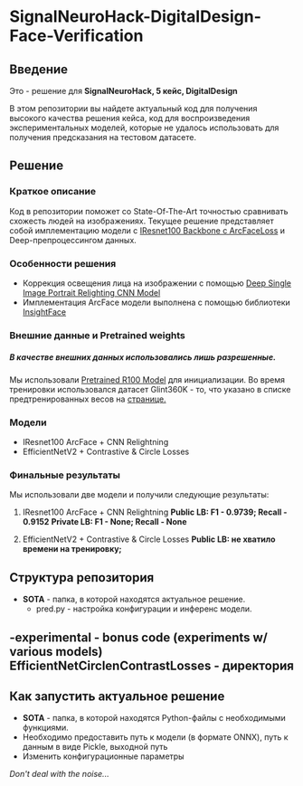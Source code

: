 # SignalNeuroHack-DigitalDesign-Face-Verification

## Введение
Это - решение для **SignalNeuroHack, 5 кейс, DigitalDesign**

В этом репозитории вы найдете актуальный код для получения высокого качества решения кейса, код для воспроизведения экспериментальных моделей, которые не удалось использовать для получения предсказания на тестовом датасете.


## Решение

### Краткое описание
Код в репозитории поможет со State-Of-The-Art точностью сравнивать схожесть людей на изображениях.
Текущее решение представляет собой имплементацию модели с [IResnet100 Backbone с ArcFaceLoss](https://drive.google.com/file/d/1Gh8C-bwl2B90RDrvKJkXafvZC3q4_H_z/view) и Deep-препроцессингом данных.

### Особенности решения
- Коррекция освещения лица на изображении с помощью [Deep Single Image Portrait Relighting CNN Model](https://zhhoper.github.io/dpr.html)
- Имплементация ArcFace модели выполнена с помощью библиотеки [InsightFace](https://github.com/deepinsight/insightface)


### Внешние данные и Pretrained weights
##### В качестве внешних данных использовались лишь разрешенные.
Мы использовали [Pretrained R100 Model](https://github.com/deepinsight/insightface/tree/master/model_zoo) для инициализации.
Во время тренировки использовался датасет Glint360K - то, что указано в списке предтренированных весов на [странице.](https://github.com/deepinsight/insightface/tree/master/model_zoo)


### Модели
- IResnet100 ArcFace + CNN Relightning
- EfficientNetV2 + Contrastive & Circle Losses

### Финальные результаты
Мы использовали две модели и получили следующие результаты:

1) IResnet100 ArcFace + CNN Relightning
**Public LB: F1 - 0.9739; Recall - 0.9152**
**Private LB: F1 - None; Recall - None**

2) EfficientNetV2 + Contrastive & Circle Losses
**Public LB: не хватило времени на тренировку;**


## Структура репозитория
- **SOTA** - папка, в которой находятся актуальное решение.
  - pred.py - настройка конфигурации и инференс модели. 

-experimental - bonus code (experiments w/ various models)
EfficientNetCirclenContrastLosses - директория
  -

## Как запустить актуальное решение
- **SOTA** - папка, в которой находятся Python-файлы с необходимыми функциями. 
- Необходимо предоставить путь к модели (в формате ONNX), путь к данным в виде Pickle, выходной путь
- Изменить конфигурационные параметры

*Don't deal with the noise...*
